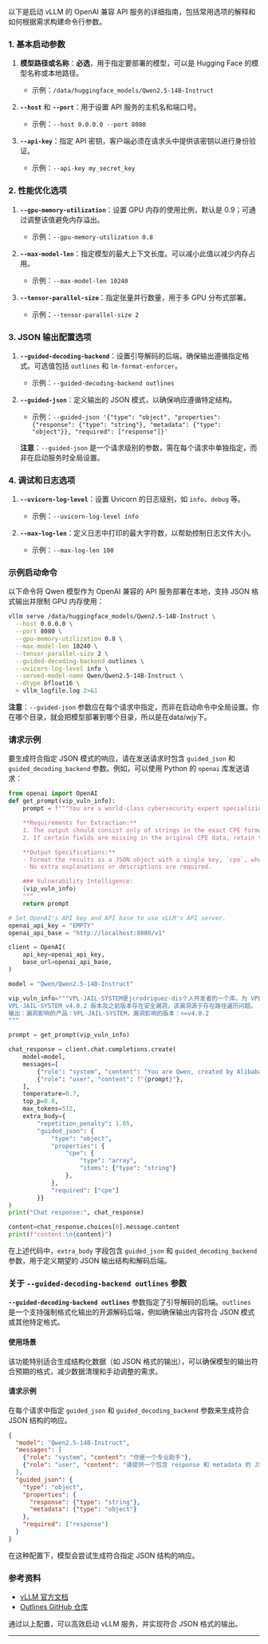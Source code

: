 以下是启动 vLLM 的 OpenAI 兼容 API 服务的详细指南，包括常用选项的解释和如何根据需求构建命令行参数。

### 1. 基本启动参数

1. **模型路径或名称**：**必选**，用于指定要部署的模型，可以是 Hugging Face 的模型名称或本地路径。
   - 示例：`/data/huggingface_models/Qwen2.5-14B-Instruct`

2. **`--host`** 和 **`--port`**：用于设置 API 服务的主机名和端口号。
   - 示例：`--host 0.0.0.0 --port 8080`

3. **`--api-key`**：指定 API 密钥，客户端必须在请求头中提供该密钥以进行身份验证。
   - 示例：`--api-key my_secret_key`

### 2. 性能优化选项

1. **`--gpu-memory-utilization`**：设置 GPU 内存的使用比例，默认是 0.9；可通过调整该值避免内存溢出。
   - 示例：`--gpu-memory-utilization 0.8`

2. **`--max-model-len`**：指定模型的最大上下文长度。可以减小此值以减少内存占用。
   - 示例：`--max-model-len 10240`

3. **`--tensor-parallel-size`**：指定张量并行数量，用于多 GPU 分布式部署。
   - 示例：`--tensor-parallel-size 2`

### 3. JSON 输出配置选项

1. **`--guided-decoding-backend`**：设置引导解码的后端，确保输出遵循指定格式。可选值包括 `outlines` 和 `lm-format-enforcer`。
   
   - 示例：`--guided-decoding-backend outlines`
   
2. **`--guided-json`**：定义输出的 JSON 模式，以确保响应遵循特定结构。
   - 示例：`--guided-json '{"type": "object", "properties": {"response": {"type": "string"}, "metadata": {"type": "object"}}, "required": ["response"]}'`

   **注意**：`--guided-json` 是一个请求级别的参数，需在每个请求中单独指定，而非在启动服务时全局设置。

### 4. 调试和日志选项

1. **`--uvicorn-log-level`**：设置 Uvicorn 的日志级别，如 `info`、`debug` 等。
   - 示例：`--uvicorn-log-level info`

2. **`--max-log-len`**：定义日志中打印的最大字符数，以帮助控制日志文件大小。
   - 示例：`--max-log-len 100`

### 示例启动命令

以下命令将 Qwen 模型作为 OpenAI 兼容的 API 服务部署在本地，支持 JSON 格式输出并限制 GPU 内存使用：

```bash
vllm serve /data/huggingface_models/Qwen2.5-14B-Instruct \
  --host 0.0.0.0 \
  --port 8080 \
  --gpu-memory-utilization 0.8 \
  --max-model-len 10240 \
  --tensor-parallel-size 2 \
  --guided-decoding-backend outlines \
  --uvicorn-log-level info \
  --served-model-name Qwen/Qwen2.5-14B-Instruct \
  --dtype bfloat16 \
  > vllm_logfile.log 2>&1

```

**注意**：`--guided-json` 参数应在每个请求中指定，而非在启动命令中全局设置。你在哪个目录，就会把模型部署到哪个目录，所以是在data/wjy下。

### 请求示例

要生成符合指定 JSON 模式的响应，请在发送请求时包含 `guided_json` 和 `guided_decoding_backend` 参数。例如，可以使用 Python 的 `openai` 库发送请求：

```python
from openai import OpenAI
def get_prompt(vip_vuln_info):
    prompt = f"""You are a world-class cybersecurity expert specializing in the analysis and handling of vulnerability intelligence. From the provided vulnerability description, please extract all relevant network security CPEs (Common Platform Enumeration) that adhere to the CPE format. 

    **Requirements for Extraction:** 
    1. The output should consist only of strings in the exact CPE format: `cpe:/{{part}}:{{vendor}}:{{product}}:{{version}}:{{update}}:{{edition}}:{{language}}`.
    2. If certain fields are missing in the original CPE data, retain the details as they are without adding or modifying any information.

    **Output Specifications:** 
    - Format the results as a JSON object with a single key, `cpe`, whose value is an array listing each extracted CPE string individually.
    - No extra explanations or descriptions are required.

    ### Vulnerability Intelligence:
    {vip_vuln_info}
    """
    return prompt

# Set OpenAI's API key and API base to use vLLM's API server.
openai_api_key = "EMPTY"
openai_api_base = "http://localhost:8080/v1"

client = OpenAI(
    api_key=openai_api_key,
    base_url=openai_api_base,
)

model = "Qwen/Qwen2.5-14B-Instruct"

vip_vuln_info="""VPL-JAIL-SYSTEM是jcrodriguez-dis个人开发者的一个库。为 VPL Moodle 插件提供了一个执行沙盒。
VPL-JAIL-SYSTEM v4.0.2 版本及之前版本存在安全漏洞，该漏洞源于存在路径遍历问题。
输出：漏洞影响的产品：VPL-JAIL-SYSTEM，漏洞影响的版本：<=v4.0.2
"""

prompt = get_prompt(vip_vuln_info)

chat_response = client.chat.completions.create(
    model=model,
    messages=[
        {"role": "system", "content": "You are Qwen, created by Alibaba Cloud. You are a helpful assistant."},
        {"role": "user", "content": f"{prompt}"},
    ],
    temperature=0.7,
    top_p=0.8,
    max_tokens=512,
    extra_body={
        "repetition_penalty": 1.05,
        "guided_json": {
            "type": "object",
            "properties": {
                "cpe": {
                    "type": "array",
                    "items": {"type": "string"}
                },
            },
            "required": ["cpe"]
        }}
)
print("Chat response:", chat_response)

content=chat_response.choices[0].message.content
print(f"content:\n{content}")
```

在上述代码中，`extra_body` 字段包含 `guided_json` 和 `guided_decoding_backend` 参数，用于定义期望的 JSON 输出结构和解码后端。

### 关于 `--guided-decoding-backend outlines` 参数

**`--guided-decoding-backend outlines`** 参数指定了引导解码的后端。`outlines` 是一个支持强制格式化输出的开源解码后端，例如确保输出内容符合 JSON 模式或其他特定格式。

#### 使用场景

该功能特别适合生成结构化数据（如 JSON 格式的输出），可以确保模型的输出符合预期的格式，减少数据清理和手动调整的需求。

#### 请求示例

在每个请求中指定 `guided_json` 和 `guided_decoding_backend` 参数来生成符合 JSON 结构的响应。

```json
{
  "model": "Qwen2.5-14B-Instruct",
  "messages": [
    {"role": "system", "content": "你是一个专业助手"},
    {"role": "user", "content": "请提供一个包含 response 和 metadata 的 JSON 响应"}
  ],
  "guided_json": {
    "type": "object",
    "properties": {
      "response": {"type": "string"},
      "metadata": {"type": "object"}
    },
    "required": ["response"]
  }
}
```

在这种配置下，模型会尝试生成符合指定 JSON 结构的响应。

### 参考资料

- [vLLM 官方文档](https://docs.vllm.ai/en/latest/serving/openai_compatible_server.html)
- [Outlines GitHub 仓库](https://github.com/dottxt-ai/outlines) 

通过以上配置，可以高效启动 vLLM 服务，并实现符合 JSON 格式的输出。

---

